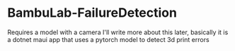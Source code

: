 # BambuLab-FailureDetection
 Requires a model with a camera
 I'll write more about this later, basically it is a dotnet maui app that uses a pytorch model to detect 3d print errors